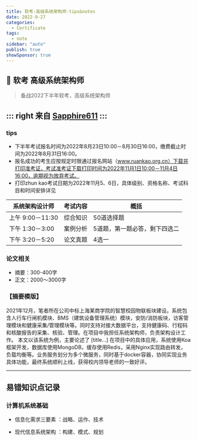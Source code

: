 ```yaml
---
title: 软考-高级系统架构师-tips&notes
date: 2022-9-27
categories:
  - Certificate
tags:
  - note
sidebar: "auto"
publish: true
showSponsor: true
---
```


## 👋  软考 高级系统架构师

> 备战2022下半年软考，高级系统架构师   

::: right
来自 [Sapphire611](http://www.sapphire611.com)
:::
---

### tips

- 下半年考试报名时间为2022年8月23日10:00－8月30日16:00，缴费截止时间为2022年8月31日16:00。
- 报名成功的考生应按规定时限通过报名网站（www.ruankao.org.cn）下载并打印准考证，考试准考证下载打印时间为2022年11月1日10:00－11月4日16:00，逾期视为放弃考试。
- 打印zhun kao考试日期为2022年11月5、6日，具体级别、资格名称、考试科目和时间安排详见
  
| 系统架构设计师   | 考试内容 | 概括                          |
| ---------------- | -------- | ----------------------------- |
| 上午 9:00－11:30 | 综合知识 | 50道选择题                    |
| 下午 1:30－3:00  | 案例分析 | 5道题，第一题必答，剩下四选二 |
| 下午 3:20－5:20  | 论文真题 | 4选一                         |

### 论文相关

- 摘要：300-400字
- 正文：2000～3000字

### 【摘要模版】
2021年12月，笔者所在公司中标上海某商学院的智慧校园物联板块建设。系统包含人行车行闸机模块、BMS（建筑设备管理系统）模块，安防/消防板块，访客管理模块和健康采集/管理模块等。同时支持对接大数据平台，支持健康码、行程码和核酸报告的采集、核验、管理。在项目中我担任系统架构师，负责架构设计工作。
本文以该系统为例，主要论述了 [title...] 在项目中的具体应用，系统使用Koa框架开发，数据库使用MongoDB，缓存使用Redis，采用Nginx实现路由转发，负载均衡等。业务服务划分为多个微服务，同时基于docker容器，协同实现业务具体功能，最终系统顺利上线，获得校内领导老师的一致好评。


---

## 易错知识点记录

### 计算机系统基础

- 信息化需求三要素 ：战略、运作、技术

- 现代信息系统架构 ：构建、模式、规划
